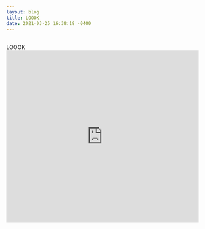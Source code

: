 ```yaml
---
layout: blog
title: LOOOK
date: 2021-03-25 16:38:18 -0400
---
```

</br>
LOOOK
</br>
<iframe src='https://player.podboxx.com/57' frameborder='0' allow='microphone' height='450' width='100%'/>